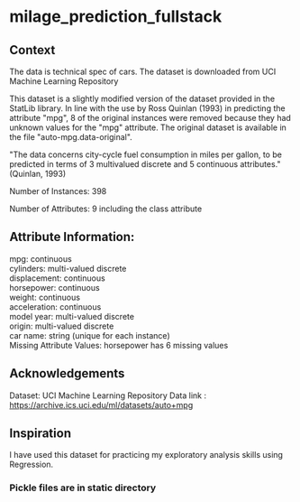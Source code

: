 # milage_prediction_fullstack

## Context
The data is technical spec of cars. The dataset is downloaded from UCI Machine Learning Repository  
  
This dataset is a slightly modified version of the dataset provided in
the StatLib library. In line with the use by Ross Quinlan (1993) in
predicting the attribute "mpg", 8 of the original instances were removed
because they had unknown values for the "mpg" attribute. The original
dataset is available in the file "auto-mpg.data-original".

"The data concerns city-cycle fuel consumption in miles per gallon,
to be predicted in terms of 3 multivalued discrete and 5 continuous
attributes." (Quinlan, 1993)

Number of Instances: 398

Number of Attributes: 9 including the class attribute

## Attribute Information:

mpg: continuous  
cylinders: multi-valued discrete  
displacement: continuous  
horsepower: continuous  
weight: continuous  
acceleration: continuous  
model year: multi-valued discrete  
origin: multi-valued discrete  
car name: string (unique for each instance)  
Missing Attribute Values: horsepower has 6 missing values

## Acknowledgements
Dataset: UCI Machine Learning Repository
Data link : https://archive.ics.uci.edu/ml/datasets/auto+mpg

## Inspiration
I have used this dataset for practicing my exploratory analysis skills using Regression.

### Pickle files are in static directory
